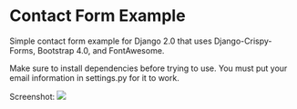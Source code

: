 # Contact Form Example
Simple contact form example for Django 2.0 that uses Django-Crispy-Forms, Bootstrap 4.0, and FontAwesome.

Make sure to install dependencies before trying to use.
You must put your email information in settings.py for it to work. 

Screenshot:
![](https://github.com/peterkaplan/Django2.0-Contact-Form/blob/master/screenshot.png)
